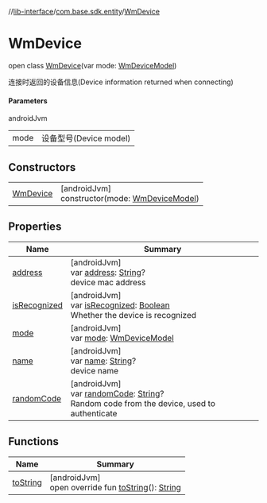 //[lib-interface](../../../index.md)/[com.base.sdk.entity](../index.md)/[WmDevice](index.md)

# WmDevice

open class [WmDevice](index.md)(var mode: [WmDeviceModel](../-wm-device-model/index.md))

连接时返回的设备信息(Device information returned when connecting)

#### Parameters

androidJvm

| | |
|---|---|
| mode | 设备型号(Device model) |

## Constructors

| | |
|---|---|
| [WmDevice](-wm-device.md) | [androidJvm]<br>constructor(mode: [WmDeviceModel](../-wm-device-model/index.md)) |

## Properties

| Name | Summary |
|---|---|
| [address](address.md) | [androidJvm]<br>var [address](address.md): [String](https://kotlinlang.org/api/latest/jvm/stdlib/kotlin/-string/index.html)?<br>device mac address |
| [isRecognized](is-recognized.md) | [androidJvm]<br>var [isRecognized](is-recognized.md): [Boolean](https://kotlinlang.org/api/latest/jvm/stdlib/kotlin/-boolean/index.html)<br>Whether the device is recognized |
| [mode](mode.md) | [androidJvm]<br>var [mode](mode.md): [WmDeviceModel](../-wm-device-model/index.md) |
| [name](name.md) | [androidJvm]<br>var [name](name.md): [String](https://kotlinlang.org/api/latest/jvm/stdlib/kotlin/-string/index.html)?<br>device name |
| [randomCode](random-code.md) | [androidJvm]<br>var [randomCode](random-code.md): [String](https://kotlinlang.org/api/latest/jvm/stdlib/kotlin/-string/index.html)?<br>Random code from the device, used to authenticate |

## Functions

| Name | Summary |
|---|---|
| [toString](to-string.md) | [androidJvm]<br>open override fun [toString](to-string.md)(): [String](https://kotlinlang.org/api/latest/jvm/stdlib/kotlin/-string/index.html) |
